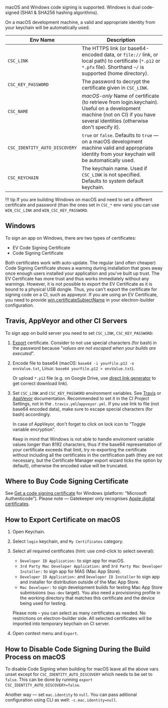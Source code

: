 macOS and Windows code signing is supported. Windows is dual code-signed (SHA1 & SHA256 hashing algorithms).

On a macOS development machine, a valid and appropriate identity from your keychain will be automatically used.

| Env Name       |  Description
| -------------- | -----------
| `CSC_LINK`                   | The HTTPS link (or base64-encoded data, or `file://` link, or local path) to certificate (`*.p12` or `*.pfx` file). Shorthand `~/` is supported (home directory).
| `CSC_KEY_PASSWORD`           | The password to decrypt the certificate given in `CSC_LINK`.
| `CSC_NAME`                   | *macOS-only* Name of certificate (to retrieve from login.keychain). Useful on a development machine (not on CI) if you have several identities (otherwise don't specify it).
| `CSC_IDENTITY_AUTO_DISCOVERY`| `true` or `false`. Defaults to `true` — on a macOS development machine valid and appropriate identity from your keychain will be automatically used.
| `CSC_KEYCHAIN`| The keychain name. Used if `CSC_LINK` is not specified. Defaults to system default keychain.

!!! tip
    If you are building Windows on macOS and need to set a different certificate and password (than the ones set in `CSC_*` env vars) you can use `WIN_CSC_LINK` and `WIN_CSC_KEY_PASSWORD`.

## Windows

To sign an app on Windows, there are two types of certificates:

* EV Code Signing Certificate
* Code Signing Certificate

Both certificates work with auto-update. The regular (and often cheaper) Code Signing Certificate shows a warning during installation that goes away once enough users installed your application and you've built up trust. The EV Certificate has more trust and thus works immediately without any warnings. However, it is not possible to export the EV Certificate as it is bound to a physical USB dongle. Thus, you can't export the certificate for signing code on a CI, such as appveyor. If you are using an EV Certificate, you need to provide [win.certificateSubjectName](/configuration/win.md#WindowsConfiguration-certificateSubjectName) in your electron-builder configuration.

## Travis, AppVeyor and other CI Servers
To sign app on build server you need to set `CSC_LINK`, `CSC_KEY_PASSWORD`:

1. [Export](https://developer.apple.com/library/ios/documentation/IDEs/Conceptual/AppDistributionGuide/MaintainingCertificates/MaintainingCertificates.html#//apple_ref/doc/uid/TP40012582-CH31-SW7) certificate.
 Consider to not use special characters (for bash) in the password because “*values are not escaped when your builds are executed*”.
2. Encode file to base64 (macOS: `base64 -i yourFile.p12 -o envValue.txt`, Linux: `base64 yourFile.p12 > envValue.txt`).

   Or upload `*.p12` file (e.g. on Google Drive, use [direct link generator](http://www.syncwithtech.org/p/direct-download-link-generator.html) to get correct download link).

3. Set `CSC_LINK` and `CSC_KEY_PASSWORD` environment variables. See [Travis](https://docs.travis-ci.com/user/environment-variables/#Defining-Variables-in-Repository-Settings) or [AppVeyor](https://www.appveyor.com/docs/build-configuration#environment-variables) documentation.
   Recommended to set it in the CI Project Settings, not in the `.travis.yml`/`appveyor.yml`. If you use link to file (not base64 encoded data), make sure to escape special characters (for bash) accordingly.

   In case of AppVeyor, don't forget to click on lock icon to “Toggle variable encryption”.

   Keep in mind that Windows is not able to handle enviroment variable values longer than 8192 characters, thus if the base64 representation of your certificate exceeds that limit, try re-exporting the certificate without including all the certificates in the certification path (they are not necessary, but the Certificate Manager export wizard ticks the option by default), otherwise the encoded value will be truncated.

## Where to Buy Code Signing Certificate
See [Get a code signing certificate](https://msdn.microsoft.com/windows/hardware/drivers/dashboard/get-a-code-signing-certificate) for Windows (platform: "Microsoft Authenticode").
Please note — Gatekeeper only recognises [Apple digital certificates](http://stackoverflow.com/questions/11833481/non-apple-issued-code-signing-certificate-can-it-work-with-mac-os-10-8-gatekeep).

## How to Export Certificate on macOS

1. Open Keychain.
2. Select `login` keychain, and `My Certificates` category.
3. Select all required certificates (hint: use cmd-click to select several):
   * `Developer ID Application:` to sign app for macOS.
   * `3rd Party Mac Developer Application:` and `3rd Party Mac Developer Installer:` to sign app for MAS (Mac App Store).
   * `Developer ID Application:` and `Developer ID Installer` to sign app and installer for distribution outside of the Mac App Store.
   * `Mac Developer:` to sign development builds for testing Mac App Store submissions (`mas-dev` target). You also need a provisioning profile in the working directory that matches this certificate and the device being used for testing.

   Please note – you can select as many certificates as needed. No restrictions on electron-builder side.
   All selected certificates will be imported into temporary keychain on CI server.
4. Open context menu and `Export`.

## How to Disable Code Signing During the Build Process on macOS

To disable Code Signing when building for macOS leave all the above vars unset except for `CSC_IDENTITY_AUTO_DISCOVERY` which needs to be set to `false`. This can be done by running `export CSC_IDENTITY_AUTO_DISCOVERY=false`. 

Another way — set `mac.identity` to `null`. You can pass aditional configuration using CLI as well: `-c.mac.identity=null`.
